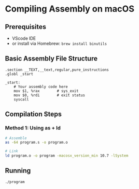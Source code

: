 # Compiling Assembly on macOS

## Prerequisites

- VScode IDE
- or install via Homebrew: `brew install binutils`

## Basic Assembly File Structure

```assembly
.section __TEXT,__text,regular,pure_instructions
.globl _start

_start:
    # Your assembly code here
    mov $1, %rax        # sys_exit
    mov $0, %rdi        # exit status
    syscall
```

## Compilation Steps

### Method 1: Using as + ld

```bash
# Assemble
as -64 program.s -o program.o

# Link
ld program.o -o program -macosx_version_min 10.7 -lSystem
```

## Running

```bash
./program
```
